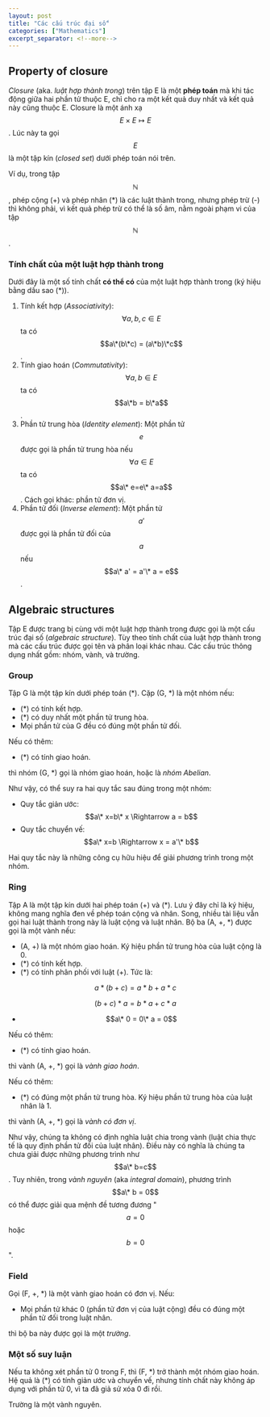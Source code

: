 ```yaml
---
layout: post
title: "Các cấu trúc đại số"
categories: ["Mathematics"]
excerpt_separator: <!--more-->
---
```


## Property of closure

_Closure_ (aka. _luật hợp thành trong_) trên tập E là một **phép toán** mà khi tác động giữa hai phần tử thuộc E, chỉ cho ra một kết quả duy nhất và kết quả này cũng thuộc E. Closure là một ánh xạ $$E\times E\mapsto E$$. Lúc này ta gọi $$E$$ là một tập kín (_closed set_) dưới phép toán nói trên.

Ví dụ, trong tập $$\mathbb{N}$$, phép cộng (+) và phép nhân (*) là các luật thành trong, nhưng phép trừ (-) thì không phải, vì kết quả phép trừ có thể là số âm, nằm ngoài phạm vi của tập $$\mathbb{N}$$.

<!--more-->

### Tính chất của một luật hợp thành trong

Dưới đây là một số tính chất **có thể có** của một luật hợp thành trong (ký hiệu bằng dấu sao (*)).

1. Tính kết hợp (_Associativity_): $$\forall a,b,c\in E$$ ta có $$a\*(b\*c) = (a\*b)\*c$$.
2. Tính giao hoán (_Commutativity_): $$\forall a,b\in E$$ ta có $$a\*b = b\*a$$.
3. Phần tử trung hòa (_Identity element_): Một phần tử $$e$$ được gọi là phần tử trung hòa nếu $$\forall a\in E$$ ta có $$a\* e=e\* a=a$$. Cách gọi khác: phần tử đơn vị.
4. Phần tử đối (_Inverse element_): Một phần tử $$a'$$ được gọi là phần tử đối của $$a$$ nếu $$a\* a' = a'\* a = e$$.

## Algebraic structures

Tập E được trang bị cùng với một luật hợp thành trong được gọi là một cấu trúc đại số (_algebraic structure_). Tùy theo tính chất của luật hợp thành trong mà các cấu trúc được gọi tên và phân loại khác nhau. Các cấu trúc thông dụng nhất gồm: nhóm, vành, và trường.

### Group

Tập G là một tập kín dưới phép toán (*). Cặp (G, *) là một nhóm nếu:

- (*) có tính kết hợp.
- (*) có duy nhất một phần tử trung hòa.
- Mọi phần tử của G đều có đúng một phần tử đối.

Nếu có thêm:

- (*) có tính giao hoán.

thì nhóm (G, *) gọi là nhóm giao hoán, hoặc là _nhóm Abelian_.

Như vậy, có thể suy ra hai quy tắc sau đúng trong một nhóm:

- Quy tắc giản ước: $$a\* x=b\* x \Rightarrow a = b$$
- Quy tắc chuyển vế: $$a\* x=b \Rightarrow x = a'\* b$$

Hai quy tắc này là những công cụ hữu hiệu để giải phương trình trong một nhóm.

### Ring

Tập A là một tập kín dưới hai phép toán (+) và (*). Lưu ý đây chỉ là ký hiệu, không mang nghĩa đen về phép toán cộng và nhân. Song, nhiều tài liệu vẫn gọi hai luật thành trong này là luật cộng và luật nhân. Bộ ba (A, +, *) được gọi là một vành nếu:

- (A, +) là một nhóm giao hoán. Ký hiệu phần tử trung hòa của luật cộng là 0.
- (*) có tính kết hợp.
- (*) có tính phân phối với luật (+). Tức là:

$$ a*(b+c) = a* b + a* c $$

$$ (b+c)* a = b* a + c* a $$

- $$a\* 0 = 0\* a = 0$$

Nếu có thêm:

- (*) có tính giao hoán.

thì vành (A, +, *) gọi là _vành giao hoán_.

Nếu có thêm:

- (*) có đúng một phần tử trung hòa. Ký hiệu phần tử trung hòa của luật nhân là 1.

thì vành (A, +, *) gọi là _vành có đơn vị_.

Như vậy, chúng ta không có định nghĩa luật chia trong vành (luật chia thực tế là quy định phần tử đối của luật nhân). Điều này có nghĩa là chúng ta chưa giải được những phương trình như $$a\* b=c$$. Tuy nhiên, trong _vành nguyên_ (aka _integral domain_), phương trình $$a\* b = 0$$ có thể được giải qua mệnh đề tương đương "$$a = 0$$ hoặc $$b = 0$$".

### Field

Gọi (F, +, *) là một vành giao hoán có đơn vị. Nếu:

- Mọi phần tử khác 0 (phần tử đơn vị của luật cộng) đều có đúng một phần tử đối trong luật nhân.

thì bộ ba này được gọi là một _trường_.

### Một số suy luận

Nếu ta không xét phần tử 0 trong F, thì (F, \*) trở thành một nhóm giao hoán. Hệ quả là (\*) có tính giản ước và chuyển vế, nhưng tính chất này không áp dụng với phần tử 0, vì ta đã giả sử xóa 0 đi rồi.

Trường là một vành nguyên.

